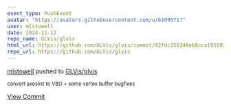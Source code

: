 ```yaml
---
event_type: PushEvent
avatar: "https://avatars.githubusercontent.com/u/6109571?"
user: mlstowell
date: 2024-11-12
repo_name: GLVis/glvis
html_url: https://github.com/GLVis/glvis/commit/82fdc250346eb8cca1951036dab2b7bcee1c26f8
repo_url: https://github.com/GLVis/glvis
---
```


<a href='https://github.com/mlstowell' target='_blank'>mlstowell</a> pushed to <a href='https://github.com/GLVis/glvis' target='_blank'>GLVis/glvis</a>

<small>convert axeslist to VBO + some vertex buffer bugfixes</small>

<a href='https://github.com/GLVis/glvis/commit/82fdc250346eb8cca1951036dab2b7bcee1c26f8' target='_blank'>View Commit</a>